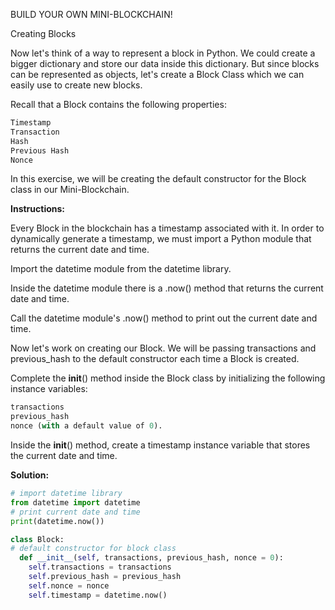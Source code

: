 BUILD YOUR OWN MINI-BLOCKCHAIN!

Creating Blocks

Now let's think of a way to represent a block in Python. We could create a bigger dictionary and store our data inside this dictionary. But since blocks can be represented as objects, let's create a Block Class which we can easily use to create new blocks.

Recall that a Block contains the following properties:
```python
Timestamp
Transaction
Hash
Previous Hash
Nonce
```
In this exercise, we will be creating the default constructor for the Block class in our Mini-Blockchain.

**Instructions:**

Every Block in the blockchain has a timestamp associated with it. In order to dynamically generate a timestamp, we must import a Python module that returns the current date and time.

Import the datetime module from the datetime library.

Inside the datetime module there is a .now() method that returns the current date and time.

Call the datetime module's .now() method to print out the current date and time.

Now let's work on creating our Block. We will be passing transactions and previous_hash to the default constructor each time a Block is created.

Complete the __init__() method inside the Block class by initializing the following instance variables:
```python
transactions
previous_hash
nonce (with a default value of 0).
```
Inside the __init__() method, create a timestamp instance variable that stores the current date and time.

**Solution:**
```python
# import datetime library
from datetime import datetime
# print current date and time
print(datetime.now())

class Block:
# default constructor for block class
  def __init__(self, transactions, previous_hash, nonce = 0):
    self.transactions = transactions
    self.previous_hash = previous_hash
    self.nonce = nonce
    self.timestamp = datetime.now()
```

